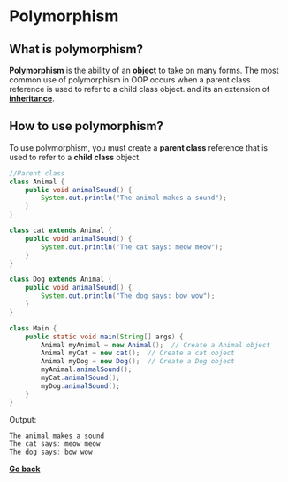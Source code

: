 <style>
red { color: Red }
orange { color: Orange }
green { color: Green }
blue { color: Blue }
yellow { color: Yellow }
magenta { color: Magenta }
cyan { color: Cyan }
gray { color: Gray }
</style>

# Polymorphism

## What is polymorphism?

**Polymorphism** is the ability of an [**object**](Class.md#object) to take on many forms. The most common use of polymorphism in OOP occurs when a parent class reference is used to refer to a child class object. and its an extension of [**inheritance**](Inheritance.md).

## How to use polymorphism?

To use polymorphism, you must create a **parent class** reference that is used to refer to a **child class** object.

```java
//Parent class
class Animal {
    public void animalSound() {
        System.out.println("The animal makes a sound");
    }
}

class cat extends Animal {
    public void animalSound() {
        System.out.println("The cat says: meow meow");
    }
}

class Dog extends Animal {
    public void animalSound() {
        System.out.println("The dog says: bow wow");
    }
}

class Main {
    public static void main(String[] args) {
        Animal myAnimal = new Animal();  // Create a Animal object
        Animal myCat = new cat();  // Create a cat object
        Animal myDog = new Dog();  // Create a Dog object
        myAnimal.animalSound();
        myCat.animalSound();
        myDog.animalSound();
    }
}
```

Output:

```java
The animal makes a sound
The cat says: meow meow
The dog says: bow wow
```

[**Go back**](Overview.md#oop)